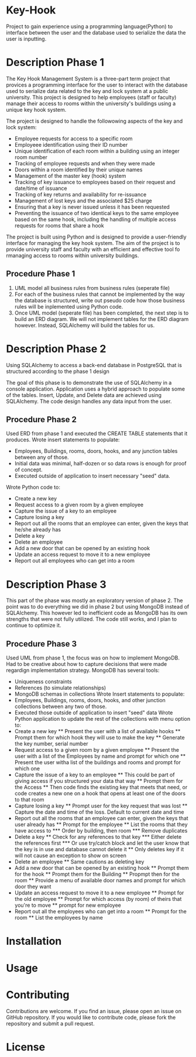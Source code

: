 # Key-Hook
Project to gain experience using a programming language(Python) to interface between the user and the database used to serialize the data the user is inputting.

# Description Phase 1

The Key Hook Management System is a three-part term project that provices a programming interface for the user to interact with the database used to serialize data related to the key and lock system at a public university. This project is designed to help employees (staff or faculty) manage their access to rooms within the university's buildings using a unique key hook system. 

The project is designed to handle the followowing aspects of the key and lock system:

* Employee requests for access to a specific room
* Employeee identification using their ID number
* Unique identification of each room within a building using an integer room number
* Tracking of employee requests and when they were made
* Doors within a room identified by their unique names
* Management of the master key (hook) system
* Tracking of key issuance to employees based on their request and date/time of issuance
* Tracking of key returns and availability for re-issuance
* Management of lost keys and the associated $25 charge
* Ensuring that a key is never issued unless it has been requested
* Preventing the issuance of two identical keys to the same employee based on the same hook, including the handling of multiple access requests for rooms that share a hook

The project is built using Python and is designed to provide a user-friendly interface for managing the key hook system. The aim of the project is to provide university staff and faculty with an efficient and effective tool fo rmanaging access to rooms within university buildings. 

## Procedure Phase 1
1. UML model all business rules from business rules (seperate file)
2. For each of the business rules that cannot be implemented by the way the database is structured, write out pseudo code how those business rules will be inplemented using Python code.
3. Once UML model (seperate file) has been completed, the next step is to build an ERD diagram. We will not implement tables for the ERD diagram however. Instead, SQLAlchemy will build the tables for us.

# Description Phase 2
Using SQLAlchemy to access a back-end database in PostgreSQL that is structured according to the phase 1 design

The goal of this phase is to demonstrate the use of SQLAlchemy in a console application. Application uses a hybrid approach to populate some of the tables. Insert, Update, and Delete data are achieved using SQLAlchemy. The code design handles any data input from the user. 

## Procedure Phase 2
Used ERD from phase 1 and executed the CREATE TABLE statements that it produces. Wrote insert statements to populate: 
 * Employees, Buildings, rooms, doors, hooks, and any junction tables between any of those. 
 * Initial data was minimal, half-dozen or so data rows is enough for proof of concept. 
 * Executed outside of application to insert necessary "seed" data.
 
 Wrote Python code to:
 * Create a new key
 * Request access to a given room by a given employee
 * Capture the issue of a key to an employee
 * Capture losing a key
 * Report out all the rooms that an employee can enter, given the keys that he/she already has
 * Delete a key
 * Delete an employee
 * Add a new door that can be opened by an existing hook
 * Update an access request to move it to a new employee
 * Report out all employees who can get into a room

# Description Phase 3

This part of the phase was mostly an exploratory version of phase 2. The point was to do everything we did in phase 2 but using MongoDB instead of SQLAlchemy. This however led to inefficient code as MongoDB has its own strengths that were not fully utilized. The code still works, and I plan to continue to optimize it. 

## Procedure Phase 3
Used UML from phase 1, the focus was on how to implement MongoDB. Had to be creative about how to capture decisions that were made regardign implementation strategy. 
MongoDB has several tools:
* Uniqueness constraints
* References (to simulate relationships)
* MongoDB schemas in collections
Wrote Insert statements to populate:
* Employees, Buildings, rooms, doors, hooks, and other junction collections between any two of those. 
* Executed those outside of application to insert "seed" data
Wrote Python application to update the rest of the collections with menu option to:
* Create a new key
** Present the user with a list of available hooks
** Prompt them for which hook they will use to make the key
** Generate the key number, serial number
* Request access to a given room by a given employee
** Present the user with a list of the Employees by name and prompt for which one
** Present the user witha list of the buildings and rooms and prompt for which one
* Capture the issue of a key to an employee
** This could be part of giving access if you structured your data that way
** Prompt them for the Access
** Then code finds the existing key that meets that need, or code creates a new one on a hook that opens at least one of the doors to that room
* Capture losing a key
** Prompt user for the key request that was lost
** Capture the date and time of the loss. Default to current date and time
* Report out all the rooms that an employee can enter, given the keys that user already has
** Prompt for the employee 
** List the rooms that they have access to
*** Order by building, then room
*** Remove duplicates
* Delete a key
** Check for any references to that key
*** Either delete the references first
*** Or use try/catch block and let the user know that the key is in use and database cannot delete it
** Only deletes key if it will not cause an exception to show on screen
* Delete an employee
** Same cautions as deleting key
* Add a new door that can be opened by an existing hook
** Prompt them for the hook
** Prompt them for the Building
** Propmpt then for the room
** Provide a menu of available door names and prompt for which door they want
* Update an access request to move it to a new employee
** Prompt for the old employee
** Prompt for which access (by room) of theirs that you're to move
** prompt for new employee
* Report out all the employees who can get into a room
** Prompt for the room
** List the employees by name

# Installation

# Usage

# Contributing
Contributions are welcome. If you find an issue, please open an issue on GitHub repository. If you would like to contribute code, please fork the repository and submit a pull request. 

# License
